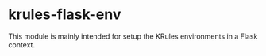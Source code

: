 # krules-flask-env

This module is mainly intended for setup the KRules environments in a Flask context.
